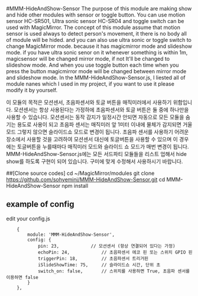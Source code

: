 #MMM-HideAndShow-Sensor
The purpose of this module are making show and hide other modules with sensor or toggle button. You can use motion sensor HC-SR501, Ultra sonic sensor HC-SR04 and toggle switch can be used with MagicMirror.
The concept of this module assume that motion sensor is used always to detect person's movement, it there is no body all of module will be hided. and you can also use ultra sonic or toggle switch to change MagicMirror mode. because it has magicmirror mode and slideshow mode. if you have ultra sonic senor on it whenever something is within 1m, magicsensor will be changed mirror mode, if not It'll be changed to slideshow mode.
And when you use toggle button each time when you press the button magicmirror mode will be changed between mirror mode and slideshow mode.
In the MMM-HideAndShow-Sensor.js, I liested all of module nanes which I used in my project, if you want to use it please modify it by yourself.

이 모듈의 목적은 모션센서, 초음파센서와 토글 버튼을 매직미러에서 사용하기 위함입니다.
모션센서는 항상 사용된다는 가정하에 초음파센서와 토글 버튼은 둘 중에 하나만을 사용할 수 있습니다. 모션센서는 동작 감지가 일정시간 안되면 자동으로 모든 모듈을 숨기는 용도로 사용이 되고 초음파 센서는 매직미러 앞 1미터 이내에 물체가 감지되면 거울모드 그렇지 않으면 슬라이드쇼 모드로 변경이 됩니다. 초음파 센서를 사용하기 어려운 장소에서 사용할 것을 고려하여 모션센서 대신에 토글버튼을 사용할 수 있으며 이 경우에는 토글버튼을 누를때마다 매직미러 모드와 슬라이드 쇼 모드가 매번 변경이 됩니다.
MMM-HideAndShow-Sensor.js에는 모든 서드파티 모듈들을 리스트 업해서 hide show를 하도록 구현이 되어 있습니다. 구미에 맞게 수정해서 사용하시기 바랍니다.

  
##[Clone source codes]
  cd ~/MagicMirror/modules
  git clone https://github.com/sohyemini/MMM-HideAndShow-Sensor.git
  cd MMM-HideAndShow-Sensor
  npm install

## example of config
edit your config.js

		{
			module: 'MMM-HideAndShow-Sensor',
			config: {
				pin: 23,			// 모션센서 (항상 연결되어 있다는 가정)
				echoPin: 24,			// 초음파센서 에코 핀 또는 스위치 GPIO 핀
				triggerPin: 18,			// 초음파센서 트리거핀
				iSlideShowTime: 75,		// 슬라이드쇼 시간, 단위 초
				switch_on: false,		// 스위치를 사용하면 True, 초음파 센서를 이용하면 false	
			}
		},

